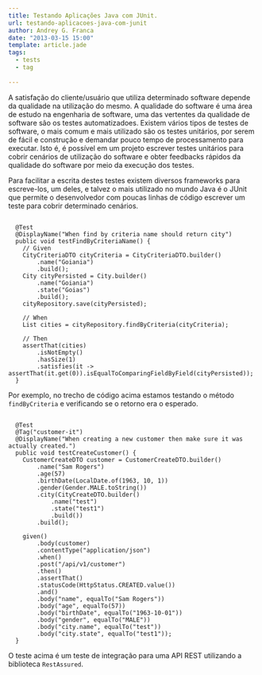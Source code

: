 ```yaml
---
title: Testando Aplicações Java com JUnit.
url: testando-aplicacoes-java-com-junit
author: Andrey G. Franca
date: "2013-03-15 15:00"
template: article.jade
tags:
  - tests
  - tag
 
---
```


A satisfação do cliente/usuário que utiliza determinado software depende da qualidade na utilização do mesmo. A qualidade do software é uma área de estudo na engenharia de software, uma das vertentes da qualidade de software são os testes automatizadoes. Existem vários tipos de testes de software, o mais comum e mais utilizado são os testes unitários, por serem de fácil e construção e demandar pouco tempo de processamento para executar. Isto é, é possível em um projeto escrever testes unitários para cobrir cenários de utilização do software e obter feedbacks rápidos da qualidade do software por meio da execução dos testes.

Para facilitar a escrita destes testes existem diversos frameworks para escreve-los, um deles, e talvez o mais utilizado no mundo Java é o JUnit que permite o desenvolvedor com poucas linhas de código escrever um teste para cobrir determinado cenários.

<pre><code class="language-java">
  @Test
  @DisplayName("When find by criteria name should return city")
  public void testFindByCriteriaName() {
    // Given
    CityCriteriaDTO cityCriteria = CityCriteriaDTO.builder()
        .name("Goiania")
        .build();
    City cityPersisted = City.builder()
        .name("Goiania")
        .state("Goias")
        .build();
    cityRepository.save(cityPersisted);
    
    // When
    List<City> cities = cityRepository.findByCriteria(cityCriteria);
    
    // Then
    assertThat(cities)
        .isNotEmpty()
        .hasSize(1)
        .satisfies(it -> assertThat(it.get(0)).isEqualToComparingFieldByField(cityPersisted));
  }
</code></pre>

Por exemplo, no trecho de código acima estamos testando o método `findByCriteria` e verificando se o retorno era o esperado.

<pre><code class="language-java">
  @Test
  @Tag("customer-it")
  @DisplayName("When creating a new customer then make sure it was actually created.")
  public void testCreateCustomer() {
    CustomerCreateDTO customer = CustomerCreateDTO.builder()
        .name("Sam Rogers")
        .age(57)
        .birthDate(LocalDate.of(1963, 10, 1))
        .gender(Gender.MALE.toString())
        .city(CityCreateDTO.builder()
            .name("test")
            .state("test1")
            .build())
        .build();
    
    given()
        .body(customer)
        .contentType("application/json")
        .when()
        .post("/api/v1/customer")
        .then()
        .assertThat()
        .statusCode(HttpStatus.CREATED.value())
        .and()
        .body("name", equalTo("Sam Rogers"))
        .body("age", equalTo(57))
        .body("birthDate", equalTo("1963-10-01"))
        .body("gender", equalTo("MALE"))
        .body("city.name", equalTo("test"))
        .body("city.state", equalTo("test1"));
  }
</code></pre>

O teste acima é um teste de integração para uma API REST utilizando a biblioteca `RestAssured`.